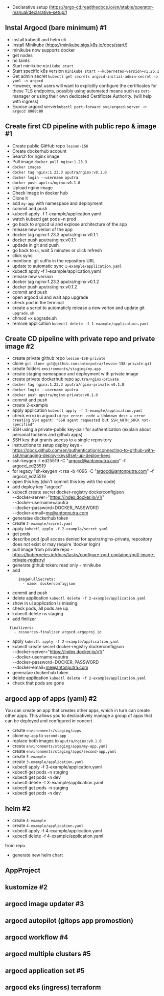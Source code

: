 - Declarative setup (https://argo-cd.readthedocs.io/en/stable/operator-manual/declarative-setup/)



## Instal Argocd (bare minimum) #1

- install kubectl and helm cli
- Install Minikube (https://minikube.sigs.k8s.io/docs/start/) 
- minikube now supports docker
- get nodes
- no taints
- Start minikube `minikube start`
- Start specific k8s version `minikube start --kubernetes-version=v1.26.1`
- Get admin secret `kubectl get secrets argocd-initial-admin-secret -o yaml -n argocd`
- However, most users will want to explicitly configure the certificates for these TLS endpoints, possibly using automated means such as cert-manager or using their own dedicated Certificate Authority. (will help with ingress)
- Expose argocd server`kubectl port-forward svc/argocd-server -n argocd 8080:80`

## Create first CD pipeline with public repo & image #1

- Create public GitHub repo `lesson-158`
- Create dockerhub account
- Search for nginx image
- Pull image `docker pull nginx:1.23.3`
- `docker images`
- `docker tag nginx:1.23.3 aputra/nginx:v0.1.0`
- `docker login --username aputra`
- `docker push aputra/nginx:v0.1.0`
- Upload nginx image
- Check image in docker hub
- Clone it
- add `my-app` with namespace and deployment
- commit and push
- kubectl apply -f 1-example/application.yaml
- watch kubectl get pods -n prod
- go back to argocd ui and explose architecture of the app
- release new verion of the app 
- docker tag nginx:1.23.3 aputra/nginx:v0.1.1
- docker push aputra/nginx:v0.1.1
- updade in git and push
- go back to ui, wait 5 minutes or click refresh
- click sync
- mentione .git suffix in the repository URL
- update to automatic sync `1-example/application.yaml`
- kubectl apply -f 1-example/application.yaml
- release new version
- docker tag nginx:1.23.3 aputra/nginx:v0.1.2
- docker push aputra/nginx:v0.1.2
- commit and push
- open argocd ui and wait app upgrade
- check pod in the terminal
- create a script to automaticly release a new verion and update git `upgrade.sh`
- chmod +x upgrade.sh
- remove application `kubectl delete -f 1-example/application.yaml`


## Create CD pipeline with private repo and private image #2

- create private github repo `lesson-158-private`
- clone `git clone git@github.com:antonputra/lesson-158-private.git`
- create folders `environments/staging/my-app`
- create staging namespace and deployment with private image
- create private dockerhub repo `aputra/nginx-private`
- `docker tag nginx:1.23.3 aputra/nginx-private:v0.1.0`
- `docker login --username aputra`
- `docker push aputra/nginx-private:v0.1.0`
- commit and push
- create 2-example
- apply application `kubectl apply -f 2-example/application.yaml`
- check errro in argocd ui `rpc error: code = Unknown desc = error creating SSH agent: "SSH agent requested but SSH_AUTH_SOCK not-specified"`
- SSH using a private-public key-pair for authentication (explain about personal tockens and github apps)
- SSH key that grants access to a single repository
- instructions to setup deploy keys - https://docs.github.com/en/authentication/connecting-to-github-with-ssh/managing-deploy-keys#set-up-deploy-keys
- ssh-keygen -t ed25519 -C "argocd@antonputra.com" -f argocd_ed25519
- for legacy "sh-keygen -t rsa -b 4096 -C "argocd@antonputra.com" -f argocd_ed25519
- open this key (don't commit this key with the code)
- add deploy key "argocd"
- kubectl create secret docker-registry dockerconfigjson \
    --docker-server="https://index.docker.io/v1/" \
    --docker-username=aputra \
    --docker-password=DOCKER_PASSWORD \
    --docker-email=me@antonputra.com
- generatae dockerhub token
- create `2-example/secret.yaml`
- apply `kubectl apply -f 2-example/secret.yaml`
- get pods
- describe pod (pull access denied for aputra/nginx-private, repository does not exist or may require 'docker login)
- pull image from private repo - https://kubernetes.io/docs/tasks/configure-pod-container/pull-image-private-registry/
- generate github token: read only - minikube
- add 
```
      imagePullSecrets:
        - name: dockerconfigjson
```
- commit and push
- delete application `kubectl delete -f 2-example/application.yaml`
- show in ui application is missing
- check pods, all pods are up
- kubectl delete ns staging
- add finilizer
```
  finalizers:
    - resources-finalizer.argocd.argoproj.io
```
- apply `kubectl apply -f 2-example/application.yaml`
- kubectl create secret docker-registry dockerconfigjson \
    --docker-server="https://index.docker.io/v1/" \
    --docker-username=aputra \
    --docker-password=DOCKER_PASSWORD \
    --docker-email=me@antonputra.com
- generatae dockerhub token
- delete application `kubectl delete -f 2-example/application.yaml`
- check that pods are gone

## argocd app of apps (yaml) #2
You can create an app that creates other apps, which in turn can create other apps. This allows you to declaratively manage a group of apps that can be deployed and configured in concert.

- create `environments/staging/apps`
- clone `my-app` to `second-app`
- replace both images to `aputra/nginx:v0.1.0`
- create `environments/staging/apps/my-app.yaml`
- create `environments/staging/apps/second-app.yaml`
- create `3-example`
- create `3-example/application.yaml`
- kubectl apply -f 3-example/application.yaml
- kubectl get pods -n staging
- kubectl get pods -n dev
- kubectl delete -f 3-example/application.yaml
- kubectl get pods -n staging
- kubectl get pods -n dev

## helm #2
- create `4-example`
- create `4-example/application.yaml`
- kubectl apply -f 4-example/application.yaml
- kubectl delete -f 4-example/application.yaml


from repo
- generate new helm chart



## AppProject

## kustomize #2


## argocd image updater #3

## argocd autopilot (gitops app promostion)

## argocd workflow #4

## argocd multiple clusters #5
## argocd application set #5



## argocd eks (ingress) terraform

